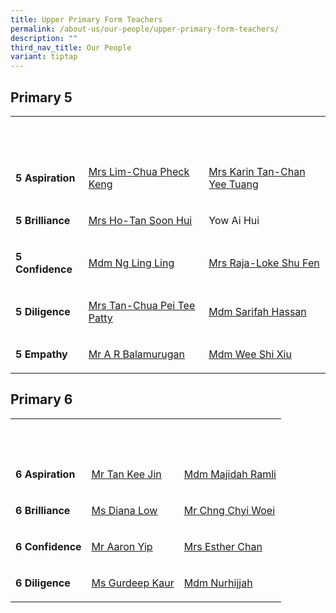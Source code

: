 ```yaml
---
title: Upper Primary Form Teachers
permalink: /about-us/our-people/upper-primary-form-teachers/
description: ""
third_nav_title: Our People
variant: tiptap
---
```

<h2>Primary 5</h2>
<table style="minWidth: 75px">
<colgroup>
<col>
<col>
<col>
</colgroup>
<tbody>
<tr>
<th rowspan="1" colspan="1">
<p><strong>&nbsp;</strong>
</p>
</th>
<th rowspan="1" colspan="1">
<p><strong>&nbsp;</strong>
</p>
</th>
<th rowspan="1" colspan="1">
<p><strong>&nbsp;</strong>
</p>
</th>
</tr>
<tr>
<td rowspan="1" colspan="1">
<p><strong>5 Aspiration</strong>
</p>
</td>
<td rowspan="1" colspan="1">
<p><a href="mailto:chua_pheck_keng@moe.edu.sg" rel="noopener noreferrer nofollow" target="_blank"><u>Mrs Lim-Chua Pheck Keng</u></a>
</p>
</td>
<td rowspan="1" colspan="1">
<p><a href="mailto:chan_yee_tuang@moe.edu.sg" rel="noopener noreferrer nofollow" target="_blank">Mrs Karin Tan-Chan Yee Tuang</a>
</p>
</td>
</tr>
<tr>
<td rowspan="1" colspan="1">
<p><strong>5 Brilliance</strong>
</p>
</td>
<td rowspan="1" colspan="1">
<p><a href="mailto:tan_soon_hui_a@moe.edu.sg" rel="noopener noreferrer nofollow" target="_blank"><u>Mrs Ho-Tan Soon Hui</u></a>
</p>
</td>
<td rowspan="1" colspan="1">
<p>Yow Ai Hui</p>
</td>
</tr>
<tr>
<td rowspan="1" colspan="1">
<p><strong>5 Confidence</strong>
</p>
</td>
<td rowspan="1" colspan="1">
<p><a href="mailto:ng_ling_ling@moe.edu.sg" rel="noopener noreferrer nofollow" target="_blank"><u>Mdm Ng Ling Ling</u></a>
</p>
</td>
<td rowspan="1" colspan="1">
<p><a href="mailto:loke_shu_fen@moe.edu.sg" rel="noopener noreferrer nofollow" target="_blank"><u>Mrs Raja-Loke Shu Fen</u></a>
</p>
</td>
</tr>
<tr>
<td rowspan="1" colspan="1">
<p><strong>5 Diligence</strong>
</p>
</td>
<td rowspan="1" colspan="1">
<p><a href="mailto:lchua_pei_tee_patty@moe.edu.sg" rel="noopener noreferrer nofollow" target="_blank"><u>Mrs Tan-Chua Pei Tee Patty</u></a>
</p>
</td>
<td rowspan="1" colspan="1">
<p><a href="mailto:sarifah.hassan@moe.edu.sg" rel="noopener noreferrer nofollow" target="_blank"><u>Mdm Sarifah Hassan</u></a>
</p>
</td>
</tr>
<tr>
<td rowspan="1" colspan="1">
<p><strong>5 Empathy</strong>
</p>
</td>
<td rowspan="1" colspan="1">
<p><a href="mailto:a_r_balamurugan@moe.edu.sg" rel="noopener noreferrer nofollow" target="_blank">Mr A R Balamurugan</a>
</p>
</td>
<td rowspan="1" colspan="1">
<p><a href="mailto:wee_shi_xiu@moe.edu.sg" rel="noopener noreferrer nofollow" target="_blank"><u>Mdm Wee Shi Xiu</u></a>
</p>
</td>
</tr>
</tbody>
</table>
<h2>Primary 6</h2>
<table style="minWidth: 75px">
<colgroup>
<col>
<col>
<col>
</colgroup>
<tbody>
<tr>
<th rowspan="1" colspan="1">
<p><strong>&nbsp;</strong>
</p>
</th>
<th rowspan="1" colspan="1">
<p><strong>&nbsp;</strong>
</p>
</th>
<th rowspan="1" colspan="1">
<p><strong>&nbsp;</strong>
</p>
</th>
</tr>
<tr>
<td rowspan="1" colspan="1">
<p><strong>6 Aspiration</strong>
</p>
</td>
<td rowspan="1" colspan="1">
<p><a href="mailto:tan_kee_jin@moe.edu.sg" rel="noopener noreferrer nofollow" target="_blank"><u>Mr Tan Kee Jin</u></a>
</p>
</td>
<td rowspan="1" colspan="1">
<p><a href="mailto:majidah_ramli@moe.edu.sg" rel="noopener noreferrer nofollow" target="_blank"><u>Mdm Majidah Ramli</u></a>
</p>
</td>
</tr>
<tr>
<td rowspan="1" colspan="1">
<p><strong>6 Brilliance</strong>
</p>
</td>
<td rowspan="1" colspan="1">
<p><a href="mailto:low_cheng_yi_diana@moe.edu.sg" rel="noopener noreferrer nofollow" target="_blank"><u>Ms Diana Low</u></a>
</p>
</td>
<td rowspan="1" colspan="1">
<p><a href="mailto:chng_chyi_woei@moe.edu.sg" rel="noopener noreferrer nofollow" target="_blank"><u>Mr Chng Chyi Woei</u></a>
</p>
</td>
</tr>
<tr>
<td rowspan="1" colspan="1">
<p><strong>6 Confidence</strong>
</p>
</td>
<td rowspan="1" colspan="1">
<p><a href="mailto:yip_jun_hoe@moe.edu.sg" rel="noopener noreferrer nofollow" target="_blank"><u>Mr Aaron Yip</u></a>
</p>
</td>
<td rowspan="1" colspan="1">
<p><a href="mailto:lim_siew_hiang@moe.edu.sg" rel="noopener noreferrer nofollow" target="_blank">Mrs Esther Chan</a>
</p>
</td>
</tr>
<tr>
<td rowspan="1" colspan="1">
<p><strong>6 Diligence</strong>
</p>
</td>
<td rowspan="1" colspan="1">
<p><a href="mailto:gurdeep_kaur_gurnam_singh@moe.edu.sg" rel="noopener noreferrer nofollow" target="_blank"><u>Ms Gurdeep Kaur</u></a>
</p>
</td>
<td rowspan="1" colspan="1">
<p><a href="mailto:nurhijjah_yahya@moe.edu.sg" rel="noopener noreferrer nofollow" target="_blank"><u>Mdm Nurhijjah</u></a>
</p>
</td>
</tr>
</tbody>
</table>
<p></p>